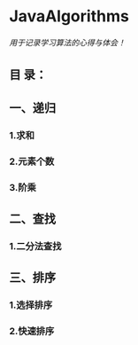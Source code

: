 # JavaAlgorithms
###### 用于记录学习算法的心得与体会！

## 目 录：
## 一、递归
### 1.求和
### 2.元素个数
### 3.阶乘
## 二、查找
### 1.二分法查找
## 三、排序
### 1.选择排序
### 2.快速排序